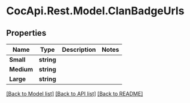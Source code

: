 # CocApi.Rest.Model.ClanBadgeUrls

## Properties

Name | Type | Description | Notes
------------ | ------------- | ------------- | -------------
**Small** | **string** |  | 
**Medium** | **string** |  | 
**Large** | **string** |  | 

[[Back to Model list]](../../README.md#documentation-for-models) [[Back to API list]](../../README.md#documentation-for-api-endpoints) [[Back to README]](../../README.md)


